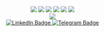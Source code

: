 <div id="header" align="center">
  <img src="https://img.shields.io/badge/iOS-green?style=plastic&logoColor=white"/>
  <img src="https://img.shields.io/badge/Swift-orange?style=plastic&logoColor=white"/>
  <img src="https://img.shields.io/badge/UIKit-blue?style=plastic&logoColor=white"/>
  <img src="https://img.shields.io/badge/Alamofire-red?style=plastic&logoColor=white"/>
  <img src="https://img.shields.io/badge/Realm-red?style=plastic&logoColor=white"/>
  <img src="https://img.shields.io/badge/MVC-yellow?style=plastic&logoColor=white"/>
</div>
<div id="header" align="center">
  <img src="https://media.giphy.com/media/de5bARu0SsXiU/giphy.gif"/>
    <div id="badges">
    <a href="https://www.linkedin.com/in/andrey-abakumov/">
      <img src="https://img.shields.io/badge/LinkedIn-blue?style=for-the-badge&logo=linkedin&logoColor=white" alt="LinkedIn Badge"/>
    </a>
    <a href="https://t.me/a_baku">
      <img src="https://img.shields.io/badge/Telegram-blue?style=for-the-badge&logo=telegram&logoColor=white" alt="Telegram Badge"/>
   </a>
  </div>
  <img src="https://komarev.com/ghpvc/?username=dudkaDev&style=flat-square&color=blue" alt=""/>
</div>
